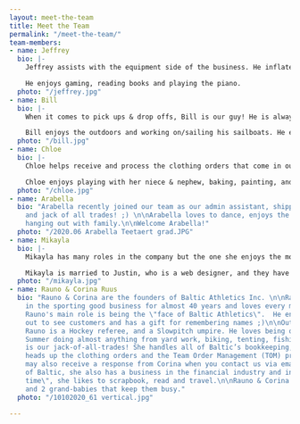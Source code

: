 ```yaml
---
layout: meet-the-team
title: Meet the Team
permalink: "/meet-the-team/"
team-members:
- name: Jeffrey
  bio: |-
    Jeffrey assists with the equipment side of the business. He inflates hundreds of balls and is our go-to heavy lifter.

    He enjoys gaming, reading books and playing the piano.
  photo: "/jeffrey.jpg"
- name: Bill
  bio: |-
    When it comes to pick ups & drop offs, Bill is our guy! He is always eager & ready to go, and will most likely be the guy to drop off at your location if we are sending something to you.

    Bill enjoys the outdoors and working on/sailing his sailboats. He enjoys spending time with his family and is always there to help someone out when they need.
  photo: "/bill.jpg"
- name: Chloe
  bio: |-
    Chloe helps receive and process the clothing orders that come in our doors. She assists with Team Order Management, and is a great asset to our Baltic team.

    Chloe enjoys playing with her niece & nephew, baking, painting, and studying astronomy. She is also a huge Marvel fan (really – if you want to know anything about Marvel, she most likely knows the answer!) and can quote most of the movies word for word.
  photo: "/chloe.jpg"
- name: Arabella
  bio: "Arabella recently joined our team as our admin assistant, shipper/receiver,
    and jack of all trades! ;) \n\nArabella loves to dance, enjoys the outdoors and
    hanging out with family.\n\nWelcome Arabella!"
  photo: "/2020.06 Arabella Teetaert grad.JPG"
- name: Mikayla
  bio: |-
    Mikayla has many roles in the company but the one she enjoys the most is handling the art department. She also manages clothing orders, assists Corina in the Team Order Management department, and helps respond to Baltic emails.

    Mikayla is married to Justin, who is a web designer, and they have two young children. Outside of work, Mikayla holds an interior design certificate. She also likes to play piano and guitar, and is always practicing photography.
  photo: "/mikayla.jpg"
- name: Rauno & Corina Ruus
  bio: "Rauno & Corina are the founders of Baltic Athletics Inc. \n\nRauno has been
    in the sporting good business for almost 40 years and loves every minute of it!
    Rauno's main role is being the \"face of Baltic Athletics\".  He enjoys getting
    out to see customers and has a gift for remembering names ;)\n\nOutside of business,
    Rauno is a Hockey referee, and a Slowpitch umpire. He loves being outside in the
    Summer doing almost anything from yard work, biking, tenting, fishing, kayaking.\n\n***\n\nCorina
    is our jack-of-all-trades! She handles all of Baltic’s bookkeeping, as well as
    heads up the clothing orders and the Team Order Management (TOM) projects. You
    may also receive a response from Corina when you contact us via email.\n\nOutside
    of Baltic, she also has a business in the financial industry and in her \"off-business
    time\", she likes to scrapbook, read and travel.\n\nRauno & Corina have 3 kids
    and 2 grand-babies that keep them busy."
  photo: "/10102020_61 vertical.jpg"

---
```

